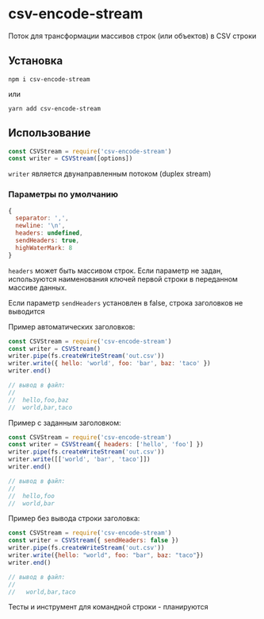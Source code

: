 # csv-encode-stream

Поток для трансформации массивов строк (или объектов) в CSV строки

## Установка

```npm i csv-encode-stream```

или 

```yarn add csv-encode-stream```

## Использование

```javascript
const CSVStream = require('csv-encode-stream')
const writer = CSVStream([options])
```

`writer` является двунаправленным потоком (duplex stream)

### Параметры по умолчанию

```javascript
{
  separator: ',',
  newline: '\n',
  headers: undefined,
  sendHeaders: true,
  highWaterMark: 8
}
```
`headers` может быть массивом строк. Если параметр не задан, используются наименования ключей первой строки в переданном массиве данных. 

Если параметр `sendHeaders` установлен в false, строка заголовков не выводится

Пример автоматических заголовков:

```javascript
const CSVStream = require('csv-encode-stream')
const writer = CSVStream()
writer.pipe(fs.createWriteStream('out.csv'))
writer.write({ hello: 'world', foo: 'bar', baz: 'taco' })
writer.end()

// вывод в файл:
//
//  hello,foo,baz
//  world,bar,taco
```

Пример с заданным заголовком:

```javascript
const CSVStream = require('csv-encode-stream')
const writer = CSVStream({ headers: ['hello', 'foo'] })
writer.pipe(fs.createWriteStream('out.csv'))
writer.write([['world', 'bar', 'taco']])
writer.end()

// вывод в файл:
//
//  hello,foo
//  world,bar
```

Пример без вывода строки заголовка:

```javascript
const CSVStream = require('csv-encode-stream')
const writer = CSVStream({ sendHeaders: false })
writer.pipe(fs.createWriteStream('out.csv'))
writer.write({hello: "world", foo: "bar", baz: "taco"})
writer.end()

// вывод в файл:
//
//   world,bar,taco
```

Тесты и инструмент для командной строки - планируются